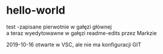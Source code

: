 # hello-world
test -zapisane pierwotnie w gałęzi głównej  
a teraz wyedytowawne w gałęzi readme-edits
przez Markzie

2019-10-16 otwarte w VSC, ale nie ma konfiguracji GIT

